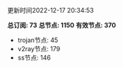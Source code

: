 更新时间2022-12-17 20:34:53

**总订阅: 73**
**总节点: 1150**
**有效节点: 370**
- trojan节点: 45
- v2ray节点: 179
- ss节点: 146
